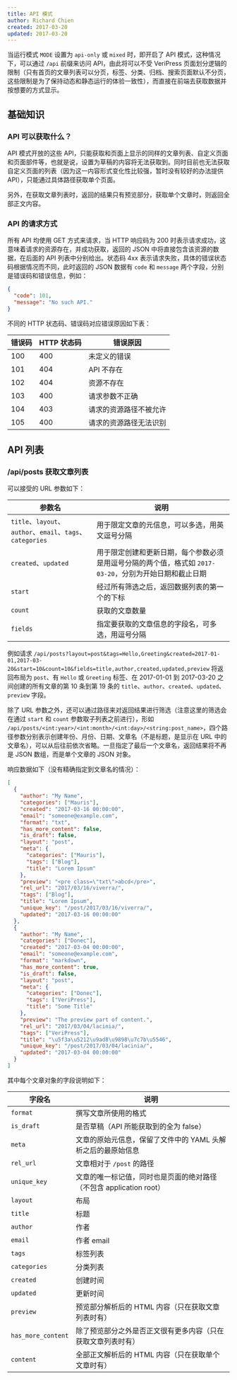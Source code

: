 ```yaml
---
title: API 模式
author: Richard Chien
created: 2017-03-20
updated: 2017-03-20
---
```


当运行模式 `MODE` 设置为 `api-only` 或 `mixed` 时，即开启了 API 模式，这种情况下，可以通过 `/api` 前缀来访问 API，由此将可以不受 VeriPress 页面划分逻辑的限制（只有首页的文章列表可以分页，标签、分类、归档、搜索页面默认不分页，这些限制是为了保持动态和静态运行的体验一致性），而直接在前端去获取数据并按想要的方式显示。

## 基础知识

### API 可以获取什么？

API 模式开放的这些 API，只能获取和页面上显示的同样的文章列表、自定义页面和页面部件等，也就是说，设置为草稿的内容将无法获取到。同时目前也无法获取自定义页面的列表（因为这一内容形式变化性比较强，暂时没有较好的办法提供 API），只能通过具体路径获取单个页面。

另外，在获取文章列表时，返回的结果只有预览部分，获取单个文章时，则返回全部正文内容。

### API 的请求方式

所有 API 均使用 GET 方式来请求，当 HTTP 响应码为 200 时表示请求成功，这意味着请求的资源存在，并成功获取，返回的 JSON 中将直接包含该资源的数据，在后面的 API 列表中分别给出。状态码 4xx 表示请求失败，具体的错误状态码根据情况而不同，此时返回的 JSON 数据有 `code` 和 `message` 两个字段，分别是错误码和错误信息，例如：

```json
{
  "code": 101, 
  "message": "No such API."
}
```

不同的 HTTP 状态码、错误码对应错误原因如下表：

| 错误码  | HTTP 状态码 | 错误原因        |
| ---- | -------- | ----------- |
| 100  | 400      | 未定义的错误      |
| 101  | 404      | API 不存在     |
| 102  | 404      | 资源不存在       |
| 103  | 400      | 请求参数不正确     |
| 104  | 403      | 请求的资源路径不被允许 |
| 105  | 400      | 请求的资源路径无法识别 |

## API 列表

### /api/posts 获取文章列表

可以接受的 URL 参数如下：

| 参数名                                      | 说明                                       |
| ---------------------------------------- | ---------------------------------------- |
| `title`、`layout`、`author`、`email`、`tags`、`categories` | 用于限定文章的元信息，可以多选，用英文逗号分隔                  |
| `created`、`updated`                      | 用于限定创建和更新日期，每个参数必须是用逗号分隔的两个值，格式如 `2017-03-20`，分别为开始日期和截止日期 |
| `start`                                  | 经过所有筛选之后，返回数据列表的第一个的下标                   |
| `count`                                  | 获取的文章数量                                  |
| `fields`                                 | 指定要获取的文章信息的字段名，可多选，用逗号分隔                 |

例如请求 `/api/posts?layout=post&tags=Hello,Greeting&created=2017-01-01,2017-03-20&start=10&count=10&fields=title,author,created,updated,preview` 将返回布局为 `post`、有 `Hello` 或 `Greeting` 标签、在 2017-01-01 到 2017-03-20 之间创建的所有文章的第 10 条到第 19 条的 `title`、`author`、`created`、`updated`、`preview` 字段。

除了 URL 参数之外，还可以通过路径来对返回结果进行筛选（注意这里的筛选会在通过 `start` 和 `count` 参数取子列表之前进行），形如 `/api/posts/<int:year>/<int:month>/<int:day>/<string:post_name>`，四个路径参数分别表示创建年份、月份、日期、文章名（不是标题，是显示在 URL 中的文章名），可以从后往前依次省略。一旦指定了最后一个文章名，返回结果将不再是 JSON 数组，而是单个文章的 JSON 对象。

响应数据如下（没有精确指定到文章名的情况）：

```json
[
  {
    "author": "My Name", 
    "categories": ["Mauris"], 
    "created": "2017-03-16 00:00:00", 
    "email": "someone@example.com", 
    "format": "txt", 
    "has_more_content": false, 
    "is_draft": false, 
    "layout": "post", 
    "meta": {
      "categories": ["Mauris"], 
      "tags": ["Blog"], 
      "title": "Lorem Ipsum"
    }, 
    "preview": "<pre class=\"txt\">abcd</pre>", 
    "rel_url": "2017/03/16/viverra/", 
    "tags": ["Blog"], 
    "title": "Lorem Ipsum", 
    "unique_key": "/post/2017/03/16/viverra/", 
    "updated": "2017-03-16 00:00:00"
  }, 
  {
    "author": "My Name", 
    "categories": ["Donec"], 
    "created": "2017-03-04 00:00:00", 
    "email": "someone@example.com", 
    "format": "markdown", 
    "has_more_content": true, 
    "is_draft": false, 
    "layout": "post", 
    "meta": {
      "categories": ["Donec"], 
      "tags": ["VeriPress"], 
      "title": "Some Title"
    }, 
    "preview": "The preview part of content.", 
    "rel_url": "2017/03/04/lacinia/", 
    "tags": ["VeriPress"], 
    "title": "\u5f3a\u5212\u9ad8\u9898\u7c7b\u5546", 
    "unique_key": "/post/2017/03/04/lacinia/", 
    "updated": "2017-03-04 00:00:00"
  }
]
```

其中每个文章对象的字段说明如下：

| 字段名                | 说明                                       |
| ------------------ | ---------------------------------------- |
| `format`           | 撰写文章所使用的格式                               |
| `is_draft`         | 是否草稿（API 所能获取到的全为 false）                 |
| `meta`             | 文章的原始元信息，保留了文件中的 YAML 头解析之后的最原始信息        |
| `rel_url`          | 文章相对于 `/post` 的路径                        |
| `unique_key`       | 文章的唯一标记值，同时也是页面的绝对路径（不包含 application root） |
| `layout`           | 布局                                       |
| `title`            | 标题                                       |
| `author`           | 作者                                       |
| `email`            | 作者 email                                 |
| `tags`             | 标签列表                                     |
| `categories`       | 分类列表                                     |
| `created`          | 创建时间                                     |
| `updated`          | 更新时间                                     |
| `preview`          | 预览部分解析后的 HTML 内容（只在获取文章列表时有）             |
| `has_more_content` | 除了预览部分之外是否正文很有更多内容（只在获取文章列表时有）           |
| `content`          | 全部正文解析后的 HTML 内容（只在获取单个文章时有）             |
